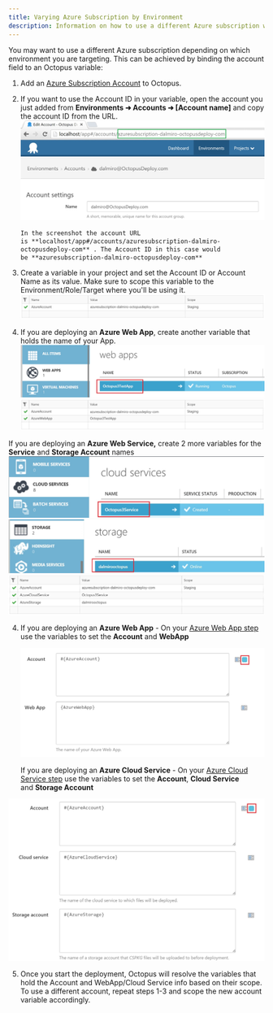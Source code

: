 ```yaml
---
title: Varying Azure Subscription by Environment
description: Information on how to use a different Azure subscription when deploying to different environments.
---
```


You may want to use a different Azure subscription depending on which environment you are targeting. This can be achieved by binding the account field to an Octopus variable:

1. Add an [Azure Subscription Account](/docs/key-concepts/environments/accounts/azure-subscription-account.md) to Octopus.

 1. If you want to use the Account ID in your variable, open the account you just added from **Environments &#10140; Accounts &#10140; [Account name]** and copy the account ID from the URL.
        ![](/docs/images/3049102/3278481.jpg "width=500")
        
        In the screenshot the account URL is **localhost/app#/accounts/azuresubscription-dalmiro-octopusdeploy-com** . The Account ID in this case would be **azuresubscription-dalmiro-octopusdeploy-com**
2. Create a variable in your project and set the Account ID or Account Name as its value. Make sure to scope this variable to the Environment/Role/Target where you'll be using it.
    ![](/docs/images/3049102/3278490.jpg "width=500")
3. If you are deploying an **Azure Web App**, create another variable that holds the name of your App. 
![](/docs/images/3049102/3278485.jpg "width=500")
    ![](/docs/images/3049102/3278486.jpg "width=500")

If you are deploying an **Azure Web Service,** create 2 more variables for the **Service** and **Storage Account** names
    ![](/docs/images/3049102/3278489.jpg "width=500")
    ![](/docs/images/3049102/3278494.jpg "width=500")
![](/docs/images/3049102/3278487.jpg "width=500")

4. If you are deploying an **Azure Web App** - On your [Azure Web App step](/docs/deploying-applications/deploying-to-azure/deploying-a-package-to-an-azure-web-app/index.md) use the variables to set the **Account** and **WebApp**

    ![](/docs/images/3049102/3278496.jpg "width=500")
    
    If you are deploying an **Azure Cloud Service** - On your [Azure Cloud Service step](/docs/deploying-applications/deploying-to-azure/deploying-a-package-to-an-azure-cloud-service/index.md) use the variables to set the **Account**, **Cloud Service** and **Storage Account**

![](/docs/images/3049102/3278497.jpg "width=500")

5. Once you start the deployment, Octopus will resolve the variables that hold the Account and WebApp/Cloud Service info based on their scope. To use a different account, repeat steps 1-3 and scope the new account variable accordingly.
